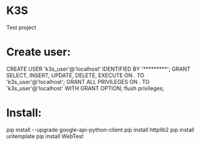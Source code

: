 # K3S
Test project


Create user:
=============

CREATE USER 'k3s_user'@'localhost' IDENTIFIED BY '*********';
GRANT SELECT, INSERT, UPDATE, DELETE, EXECUTE ON  *.* TO 'k3s_user'@'localhost';
GRANT ALL PRIVILEGES ON *.* TO 'k3s_user'@'localhost' WITH GRANT OPTION;
flush privileges; 

Install:
=========
 pip install --upgrade google-api-python-client
 pip install httplib2
 pip install uritemplate
 pip install WebTest
 